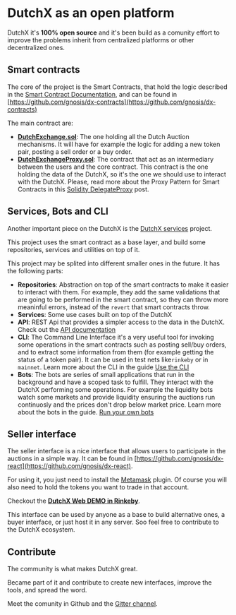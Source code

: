 # DutchX as an open platform
DutchX it's **100% open source** and it's been build as a comunity effort to improve
the problems inherit from centralized platforms or other decentralized ones.

## Smart contracts
The core of the project is the Smart Contracts, that hold the logic described in
the [Smart Contract Documentation](./smart-contract-documentation.html), and 
can be found in [https://github.com/gnosis/dx-contracts](https://github.com/gnosis/dx-contracts)

The main contract are:
* [**DutchExchange.sol**](https://github.com/gnosis/dx-contracts/blob/master/contracts/DutchExchange.sol): 
The one holding all the Dutch Auction mechanisms. It will have for example the
logic for adding a new token pair, posting a sell order or a buy order.
* [**DutchExchangeProxy.sol**](https://github.com/gnosis/dx-contracts/blob/master/contracts/DutchExchangeProxy.sol):
The contract that act as an intermediary between the users and the core contract.
This contract is the one holding the data of the DutchX, so it's the one we should
use to interact with the DutchX. Please, read more about the Proxy Pattern for 
Smart Contracts in this <a href="https://blog.gnosis.pm/solidity-delegateproxy-contracts-e09957d0f201" target="_blank">Solidity DelegateProxy</a> post.

## Services, Bots and CLI
Another important piece on the DutchX is the [DutchX services](https://github.com/gnosis/dx-services) project.

This project uses the smart contract as a base layer, and build some
 repositories, services and utilities on top of it.

This project may be splited into different smaller ones in the future.
It has the following parts:
* **Repositories**: Abstraction on top of the smart contracts to make it easier
to interact with them. For example, they add the same validations that are going
to be performed in the smart contract, so they can throw more meaninful errors,
instead of the `revert` that smart contracts throw.
* **Services**: Some use cases built on top of the DutchX
* **API**: REST Api that provides a simpler access to the data in the DutchX.
Check out the [API documentation](./api.html)
* **CLI**: The Command Line Interface it's a very useful tool for invoking some
operations in the smart contracts such as posting sell/buy orders, and to 
extract some information from them (for example getting the status of a token 
pair).
It can be used in test nets like`rinkeby` or in `mainnet`.
Learn more about the CLI in the guide [Use the CLI](./cli.html)
* **Bots**: The bots are series of small applications that run in the background 
and have a scoped task to fulfill. They interact with the DutchX performing some
operations. For example the liquidity bots watch some markets and provide 
liquidity ensuring the auctions run continuosly and the prices don't drop below
market price. Learn more about the bots in the guide.
[Run your own bots](./run-your-own-bots.html)

## Seller interface
The seller interface is a nice interface that allows users to participate in the
auctions in a simple way. It can be found in [https://github.com/gnosis/dx-react](https://github.com/gnosis/dx-react).

For using it, you just need to install the [Metamask](https://metamask.io/) 
plugin. Of course you will also need to hold the tokens you want to trade in 
that account.

Checkout the [**DutchX Web DEMO in Rinkeby**](https://dutchx-rinkeby.d.exchange/).

This interface can be used by anyone as a base to build alternative ones, a 
buyer interface, or just host it in any server. Soo feel free to contribute to 
the DutchX ecosystem.

## Contribute
The community is what makes DutchX great. 

Became part of it and contribute to create new interfaces, improve the tools, 
and spread the word.

Meet the comunity in Github and the [Gitter channel](https://gitter.im/gnosis/DutchX).